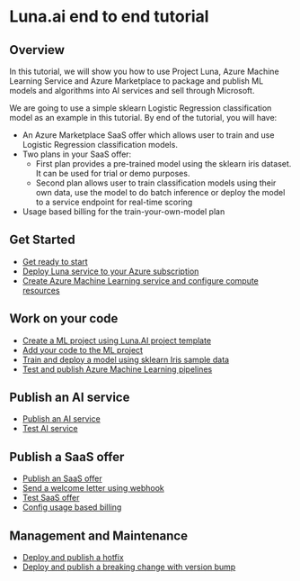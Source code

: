# Luna.ai end to end tutorial

## Overview

In this tutorial, we will show you how to use Project Luna, Azure Machine Learning Service and Azure Marketplace to package and publish ML models and algorithms into AI services and sell through Microsoft.

We are going to use a simple sklearn Logistic Regression classification model as an example in this tutorial. By end of the tutorial, you will have:

- An Azure Marketplace SaaS offer which allows user to train and use Logistic Regression classification models.
- Two plans in your SaaS offer:
  - First plan provides a pre-trained model using the sklearn iris dataset. It can be used for trial or demo purposes.
  - Second plan allows user to train classification models using their own data, use the model to do batch inference or deploy the model to a service endpoint for real-time scoring
- Usage based billing for the train-your-own-model plan

## Get Started

- [Get ready to start](./get-ready.md)
- [Deploy Luna service to your Azure subscription](./setup-luna.md)
- [Create Azure Machine Learning service and configure compute resources](./create-and-configure-aml.md)

## Work on your code

- [Create a ML project using Luna.AI project template](./use-luna-ml-project-template.md)
- [Add your code to the ML project](./add-ml-code.md)
- [Train and deploy a model using sklearn Iris sample data](./deploy-pre-trained-model.md)
- [Test and publish Azure Machine Learning pipelines](./use-luna-ml-project-template.md)

## Publish an AI service

- [Publish an AI service](./publish-ai-service.md)
- [Test AI service](./test-ai-service.md)
  
## Publish a SaaS offer

- [Publish an SaaS offer](./publish-saas-offer.md)
- [Send a welcome letter using webhook](./send-welcome-letter-using-webhook.md)
- [Test SaaS offer](./test-ai-service.md)
- [Config usage based billing](./config-meter-based-billing.md)

## Management and Maintenance

- [Deploy and publish a hotfix](./deploy-a-hotfix.md)
- [Deploy and publish a breaking change with version bump](./deploy-a-version-bump.md)
